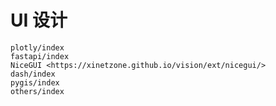 # UI 设计

```{toctree}
plotly/index
fastapi/index
NiceGUI <https://xinetzone.github.io/vision/ext/nicegui/>
dash/index
pygis/index
others/index
```
